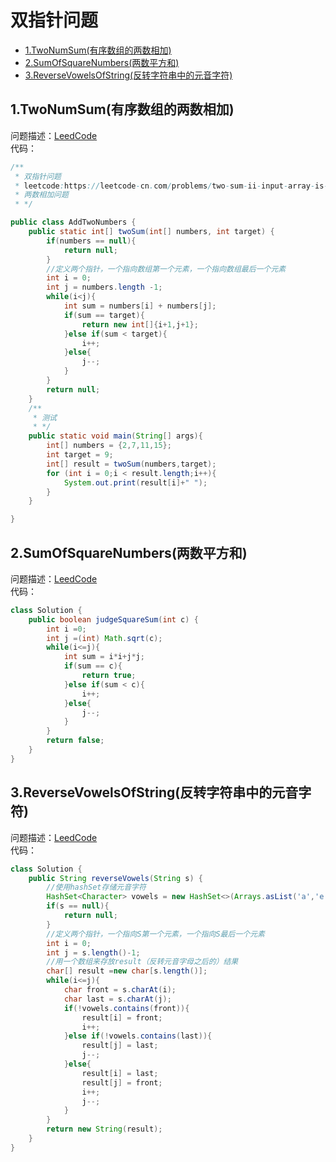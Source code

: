 # 双指针问题
* [1.TwoNumSum(有序数组的两数相加)](https://github.com/Hi-world-DF/Interview-knowledge-points/blob/master/LeetCode/doublePointerProblem.md#1twonumsum%E6%9C%89%E5%BA%8F%E6%95%B0%E7%BB%84%E7%9A%84%E4%B8%A4%E6%95%B0%E7%9B%B8%E5%8A%A0)
* [2.SumOfSquareNumbers(两数平方和)](https://github.com/Hi-world-DF/Interview-knowledge-points/blob/master/LeetCode/doublePointerProblem.md#2sumofsquarenumbers%E4%B8%A4%E6%95%B0%E5%B9%B3%E6%96%B9%E5%92%8C)
* [3.ReverseVowelsOfString(反转字符串中的元音字符)](https://github.com/Hi-world-DF/Interview-knowledge-points/blob/master/LeetCode/doublePointerProblem.md#3reversevowelsofstring%E5%8F%8D%E8%BD%AC%E5%AD%97%E7%AC%A6%E4%B8%B2%E4%B8%AD%E7%9A%84%E5%85%83%E9%9F%B3%E5%AD%97%E7%AC%A6)

## 1.TwoNumSum(有序数组的两数相加)
问题描述：[LeedCode](https://leetcode-cn.com/problems/two-sum-ii-input-array-is-sorted/)  
代码：
``` java
/**
 * 双指针问题
 * leetcode:https://leetcode-cn.com/problems/two-sum-ii-input-array-is-sorted/
 * 两数相加问题
 * */

public class AddTwoNumbers {
    public static int[] twoSum(int[] numbers, int target) {
        if(numbers == null){
            return null;
        }
        //定义两个指针，一个指向数组第一个元素，一个指向数组最后一个元素
        int i = 0;
        int j = numbers.length -1;
        while(i<j){
            int sum = numbers[i] + numbers[j];
            if(sum == target){
                return new int[]{i+1,j+1};
            }else if(sum < target){
                i++;
            }else{
                j--;
            }
        }
        return null;
    }
    /**
     * 测试
     * */
    public static void main(String[] args){
        int[] numbers = {2,7,11,15};
        int target = 9;
        int[] result = twoSum(numbers,target);
        for (int i = 0;i < result.length;i++){
            System.out.print(result[i]+" ");
        }
    }

}
```

## 2.SumOfSquareNumbers(两数平方和)
问题描述：[LeedCode](https://leetcode-cn.com/problems/sum-of-square-numbers/)  
代码：
``` java
class Solution {
    public boolean judgeSquareSum(int c) {
        int i =0;
        int j =(int) Math.sqrt(c);
        while(i<=j){
            int sum = i*i+j*j;
            if(sum == c){
                return true;
            }else if(sum < c){
                i++;
            }else{
                j--;
            }
        }
        return false;
    }
}
```

## 3.ReverseVowelsOfString(反转字符串中的元音字符)
问题描述：[LeedCode](https://leetcode-cn.com/problems/reverse-vowels-of-a-string/)  
代码：
``` java
class Solution {
    public String reverseVowels(String s) {
        //使用hashSet存储元音字符
        HashSet<Character> vowels = new HashSet<>(Arrays.asList('a','e','i','o','u','A','E','I','O','U'));
        if(s == null){
            return null;
        }
        //定义两个指针，一个指向S第一个元素，一个指向S最后一个元素
        int i = 0;
        int j = s.length()-1;
        //用一个数组来存放result（反转元音字母之后的）结果
        char[] result =new char[s.length()];
        while(i<=j){
            char front = s.charAt(i);
            char last = s.charAt(j);
            if(!vowels.contains(front)){
                result[i] = front;
                i++;
            }else if(!vowels.contains(last)){
                result[j] = last;
                j--;
            }else{
                result[i] = last;
                result[j] = front;
                i++;
                j--;
            }
        }
        return new String(result);
    }
}
```

